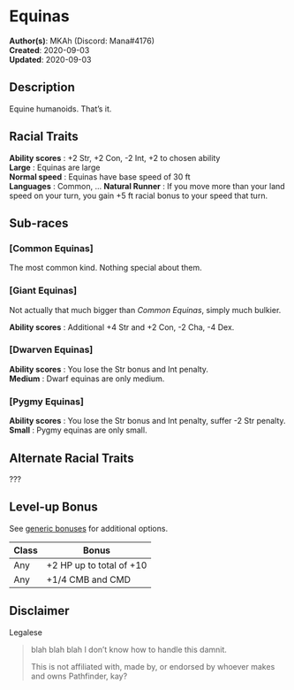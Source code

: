 # Equinas

**Author(s)**: MKAh (Discord: Mana#4176)  
**Created**: 2020-09-03  
**Updated**: 2020-09-03

## Description

Equine humanoids. That’s it.

## Racial Traits

**Ability scores** : +2 Str, +2 Con, -2 Int, +2 to chosen ability  
**Large** : Equinas are large  
**Normal speed** : Equinas have base speed of 30 ft  
**Languages** : Common, …
**Natural Runner** : If you move more than your land speed on your turn, you gain +5 ft racial bonus to your speed that turn.

## Sub-races

### [Common Equinas]

The most common kind. Nothing special about them.

### [Giant Equinas]

Not actually that much bigger than _Common Equinas_, simply much bulkier.

**Ability scores** : Additional +4 Str and +2 Con, -2 Cha, -4 Dex.

### [Dwarven Equinas]

**Ability scores** : You lose the Str bonus and Int penalty.  
**Medium** : Dwarf equinas are only medium.

### [Pygmy Equinas]

**Ability scores** : You lose the Str bonus and Int penalty, suffer -2 Str penalty.  
**Small** : Pygmy equinas are only small.

## Alternate Racial Traits

???

## Level-up Bonus

See [generic bonuses](../Class/Generic) for additional options.

| Class | Bonus                    |
| ----- | ------------------------ |
| Any   | +2 HP up to total of +10 |
| Any   | +1/4 CMB and CMD         |

## Disclaimer

Legalese

> blah blah blah I don’t know how to handle this damnit.
>
> This is not affiliated with, made by, or endorsed by whoever makes and owns Pathfinder, kay?
